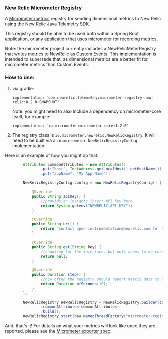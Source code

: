 ### New Relic Micrometer Registry
A [Micrometer metrics](https://micrometer.io/) registry for sending dimensional metrics to New Relic using the New Relic Java Telemetry SDK.

This registry should be able to be used both within a Spring Boot application, or any application that uses
micrometer for recording metrics.

Note: the micrometer project currently includes a NewRelicMeterRegistry that writes metrics to NewRelic as 
Custom Events. This implementation is intended to supersede that, as dimensional metrics are a better fit
for micrometer metrics than Custom Events.

### How to use:

1) via gradle: 
  
    `implementation 'com.newrelic.telemetry:micrometer-registry-new-relic:0.2.0-SNAPSHOT'`

    Note: you might need to also include a dependency on micrometer-core itself, for example:

    `implementation 'io.micrometer:micrometer-core:1.2.0'`

2) The registry class is `io.micrometer.newrelic.NewRelicRegistry`. 
It will need to be built via a `io.micrometer.NewRelicRegistryConfig` implementation.

Here is an example of how you might do that:

```java
        Attributes commonAttributes = new Attributes()
                .put("host", InetAddress.getLocalHost().getHostName())
                .put("appName", "My App Name");

        NewRelicRegistryConfig config = new NewRelicRegistryConfig() {

            @Override
            public String apiKey() {
                //provide an insights insert API key here.
                return System.getenv("NEWRELIC_API_KEY");
            }

            @Override
            public String uri() {
                return "contact open-instrumentation@newrelic.com for the metric api endpoint";
            }

            @Override
            public String get(String key) {
                //required for the interface, but null seems to be correct for this use-case.
                return null;
            }

            @Override
            public Duration step() {
                //how often the registry should report metric data to New Relic.
                return Duration.ofSeconds(10);
            }
        };

        NewRelicRegistry newRelicRegistry = NewRelicRegistry.builder(config)
                .commonAttributes(commonAttributes)
                .build();
        newRelicRegistry.start(new NamedThreadFactory("micrometer-registry"));

```


And, that's it! For details on what your metrics will look like once they are reported, please see the [Micrometer exporter spec](https://github.com/newrelic/exporter-specs). 
